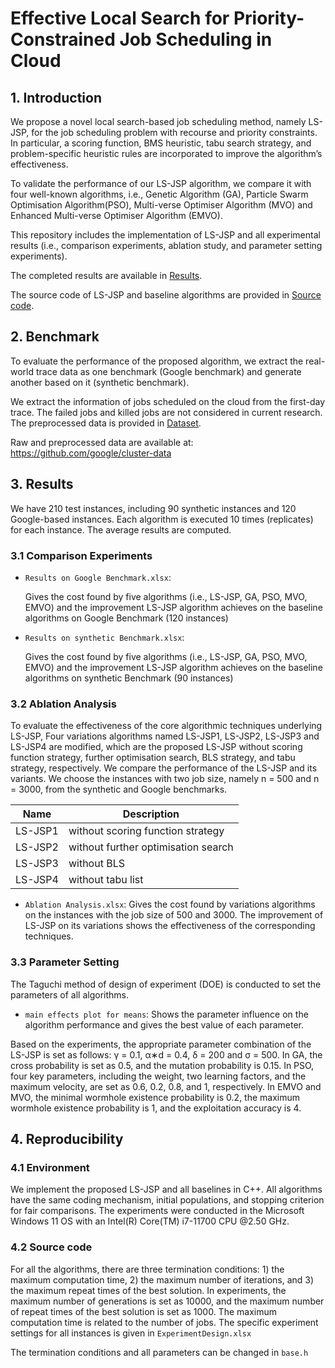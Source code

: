 # Effective Local Search for Priority-Constrained Job Scheduling in Cloud

## 1. Introduction
We propose a novel local search-based job scheduling method, namely LS-JSP, for the job scheduling problem with recourse and priority constraints. In particular, a scoring function, BMS heuristic, tabu search strategy, and problem-specific heuristic rules are incorporated to improve the algorithm’s effectiveness.

To validate the performance of our LS-JSP algorithm, we compare it with four well-known algorithms, i.e., Genetic Algorithm (GA), Particle Swarm Optimisation Algorithm(PSO), Multi-verse Optimiser Algorithm (MVO) and Enhanced Multi-verse Optimiser Algorithm (EMVO). 

This repository includes the implementation of LS-JSP and all experimental results (i.e., comparison experiments, ablation study, and parameter setting experiments).

The completed results are available in [Results](/Results).

The source code of LS-JSP and baseline algorithms are provided in [Source code](/Source_code/LS_Tabu_VMs).

## 2. Benchmark
To evaluate the performance of the proposed algorithm, we extract the real-world trace data as one benchmark (Google benchmark) and generate another based on it (synthetic benchmark).

We extract the information of jobs scheduled on the cloud from the first-day trace. The failed jobs and killed jobs are not considered in current research. The preprocessed data is provided in [Dataset](/Dataset). 

Raw and preprocessed data are available at: <https://github.com/google/cluster-data>

## 3. Results
We have 210 test instances, including 90 synthetic instances and 120 Google-based instances. Each algorithm is executed 10 times (replicates) for each instance. The average results are computed.

### 3.1 Comparison Experiments 

- `Results on Google Benchmark.xlsx`:
  
  Gives the cost found by five algorithms (i.e., LS-JSP, GA, PSO, MVO, EMVO) and the improvement LS-JSP algorithm achieves on the baseline algorithms on Google Benchmark (120 instances)
- `Results on synthetic Benchmark.xlsx`:
  
  Gives the cost found by five algorithms (i.e., LS-JSP, GA, PSO, MVO, EMVO) and the improvement LS-JSP algorithm achieves on the baseline algorithms on synthetic Benchmark (90 instances) 

### 3.2 Ablation Analysis
To evaluate the effectiveness of the core algorithmic techniques underlying LS-JSP, Four variations algorithms named LS-JSP1, LS-JSP2, LS-JSP3 and LS-JSP4 are modified, which are the proposed LS-JSP without scoring function strategy, further optimisation search, BLS strategy, and tabu strategy, respectively. We compare the performance of the LS-JSP and its variants. We choose the instances with two job size, namely n = 500 and n = 3000, from the synthetic and Google benchmarks.

| Name | Description |
|----------- |----------- |
|LS-JSP1 |without scoring function strategy|
|LS-JSP2 |without further optimisation search|
|LS-JSP3 |without BLS|
|LS-JSP4 |without tabu list|

- `Ablation Analysis.xlsx`:
  Gives the cost found by variations algorithms on the instances with the job size of 500 and 3000. The improvement of LS-JSP on its variations shows the effectiveness of the corresponding techniques.



### 3.3 Parameter Setting
The Taguchi method of design of experiment (DOE) is conducted to set the parameters of all algorithms. 

- `main effects plot for means`:
  Shows the parameter influence on the algorithm performance and gives the best value of each parameter.

Based on the experiments, the appropriate parameter combination of the LS-JSP is set as follows: γ = 0.1, α∗d = 0.4, δ = 200 and σ = 500. In GA, the cross probability is set as 0.5, and the mutation probability is 0.15. In PSO, four key parameters, including the weight, two learning factors, and the maximum velocity, are set as 0.6, 0.2, 0.8, and 1, respectively. In EMVO and MVO, the minimal wormhole existence probability is 0.2, the maximum wormhole existence probability is 1, and the exploitation accuracy is 4.

## 4. Reproducibility
### 4.1 Environment
We implement the proposed LS-JSP and all baselines in C++. All algorithms have the same coding mechanism, initial populations, and stopping criterion for fair comparisons. The experiments were conducted in the Microsoft Windows 11 OS with an Intel(R) Core(TM) i7-11700 CPU @2.50 GHz.

### 4.2 Source code
For all the algorithms, there are three termination conditions: 1) the maximum computation time, 2) the maximum number of iterations, and 3) the maximum
repeat times of the best solution. In experiments, the maximum number of generations is set as 10000, and the maximum number of repeat times of the best solution is set as 1000. The maximum computation time is related to the number of jobs. The specific experiment settings for all instances is given in `ExperimentDesign.xlsx`

The termination conditions and all parameters can be changed in `base.h`
